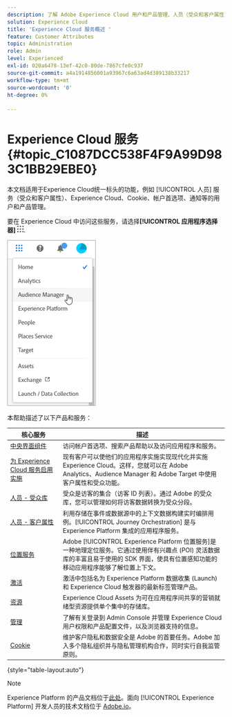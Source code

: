 ```yaml
---
description: 了解 Adobe Experience Cloud 用户和产品管理、人员（受众和客户属性）、Journey Orchestration、选件、位置、Experience Platform Launch 和 Mobile Services。
solution: Experience Cloud
title: 'Experience Cloud 服务概述 '
feature: Customer Attributes
topic: Administration
role: Admin
level: Experienced
exl-id: 020a6478-13ef-42c0-80de-7867cfe0c937
source-git-commit: a4a1914856001a93967c6a63ad4d389138b33217
workflow-type: tm+mt
source-wordcount: '0'
ht-degree: 0%

---
```


# Experience Cloud 服务 {#topic_C1087DCC538F4F9A99D983C1BB29EBE0}

本文档适用于Experience Cloud统一标头的功能，例如 [!UICONTROL 人员] 服务（受众和客户属性）、Experience Cloud、Cookie、帐户首选项、通知等的用户和产品管理。

要在 Experience Cloud 中访问这些服务，请选择&#x200B;**[!UICONTROL 应用程序选择器]**
![服务选择器](assets/menu-icon.png).

![Experience Cloud 服务](assets/platform-core-services.png)

本帮助描述了以下产品和服务：

| 核心服务 | 描述 |
|--- |--- |
| [中央界面组件](experience-cloud.md) | 访问帐户首选项、搜索产品帮助以及访问应用程序和服务。 |
| [为 Experience Cloud 服务启用实施](core-services.md) | 现有客户可以使他们的应用程序实施实现现代化并实施 Experience Cloud。这样，您就可以在 Adobe Analytics、Audience Manager 和 Adobe Target 中使用客户属性和受众功能。 |
| [人员 - 受众库](audience-library.md) | 受众是访客的集合（访客 ID 列表）。通过 Adobe 的受众库，您可以管理如何将访客数据转换为受众分段。  |
| [人员 - 客户属性](attributes.md) | 利用存储在事件或数据源中的上下文数据构建实时编排用例。[!UICONTROL Journey Orchestration] 是与 Experience Platform 集成的应用程序服务。 |
| [位置服务](https://experienceleague.adobe.com/docs/places/using/home.html?lang=zh-Hans) | Adobe [!UICONTROL Experience Platform 位置服务]是一种地理定位服务。它通过使用伴有兴趣点 (POI) 灵活数据库的丰富且易于使用的 SDK 界面，使具有位置感知功能的移动应用程序能够了解位置上下文。 |
| [激活](activation.md) | 激活中包括名为 Experience Platform 数据收集 (Launch) 和 Experience Cloud 触发器的最新标签管理产品。 |
| [资源](experience-cloud-assets.md) | Experience Cloud Assets 为可在应用程序间共享的营销就绪型资源提供单个集中的存储库。 |
| [管理](admin-getting-started.md) | 了解有关登录到 Admin Console 并管理 Experience Cloud 用户权限和产品配置文件，以及浏览器支持的信息。 |
| [Cookie](cookies-privacy.md) | 维护客户隐私和数据安全是 Adobe 的首要任务。Adobe 加入多个隐私组织并与隐私管理机构合作，同时实行自我监管原则。 |

{style=&quot;table-layout:auto&quot;}

>[!NOTE]
>
>Experience Platform 的产品文档位于[此处](https://experienceleague.adobe.com/docs/experience-platform/landing/home.html?lang=zh-Hans)。面向 [!UICONTROL Experience Platform] 开发人员的技术文档位于 [Adobe.io](https://www.adobe.io/apis/experienceplatform/home/services.html)。
